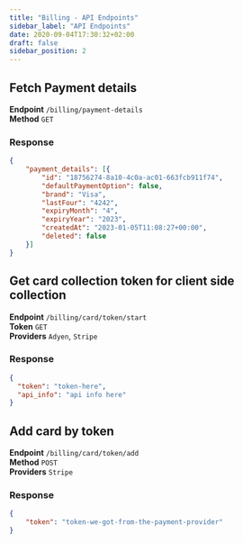 ```yaml
---
title: "Billing - API Endpoints"
sidebar_label: "API Endpoints"
date: 2020-09-04T17:30:32+02:00
draft: false
sidebar_position: 2
---
```


## Fetch Payment details

**Endpoint** `/billing/payment-details`<br />
**Method** `GET`<br />

### Response

```json
{
	"payment_details": [{
		"id": "18756274-8a10-4c0a-ac01-663fcb911f74",
		"defaultPaymentOption": false,
		"brand": "Visa",
		"lastFour": "4242",
		"expiryMonth": "4",
		"expiryYear": "2023",
		"createdAt": "2023-01-05T11:08:27+00:00",
		"deleted": false
	}]
}
```

## Get card collection token for client side collection

**Endpoint** `/billing/card/token/start`<br />
**Token** `GET`<br />
**Providers** `Adyen`, `Stripe`<br />

### Response
```json
{
  "token": "token-here",
  "api_info": "api info here"
}
```

## Add card by token

**Endpoint** `/billing/card/token/add`<br />
**Method** `POST`<br />
**Providers** `Stripe`<br />

### Response
```json
{
    "token": "token-we-got-from-the-payment-provider"
}
```
